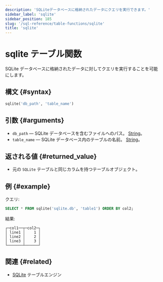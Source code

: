 ```yaml
---
description: 'SQLiteデータベースに格納されたデータにクエリを実行できます。'
sidebar_label: 'sqlite'
sidebar_position: 185
slug: '/sql-reference/table-functions/sqlite'
title: 'sqlite'
---
```





# sqlite テーブル関数

SQLite データベースに格納されたデータに対してクエリを実行することを可能にします。

## 構文 {#syntax}

```sql
sqlite('db_path', 'table_name')
```

## 引数 {#arguments}

- `db_path` — SQLite データベースを含むファイルへのパス。 [String](../../sql-reference/data-types/string.md)。
- `table_name` — SQLite データベース内のテーブルの名前。 [String](../../sql-reference/data-types/string.md)。

## 返される値 {#returned_value}

- 元の `SQLite` テーブルと同じカラムを持つテーブルオブジェクト。

## 例 {#example}

クエリ:

```sql
SELECT * FROM sqlite('sqlite.db', 'table1') ORDER BY col2;
```

結果:

```text
┌─col1──┬─col2─┐
│ line1 │    1 │
│ line2 │    2 │
│ line3 │    3 │
└───────┴──────┘
```

## 関連 {#related}

- [SQLite](../../engines/table-engines/integrations/sqlite.md) テーブルエンジン

